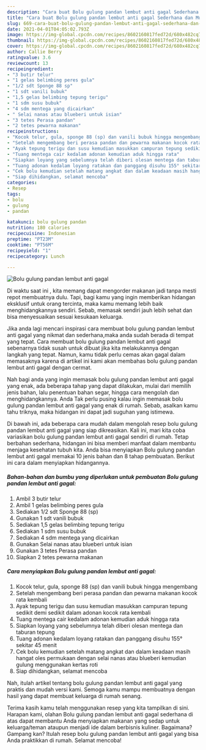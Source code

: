 ```yaml
---
description: "Cara buat Bolu gulung pandan lembut anti gagal Sederhana dan Mudah Dibuat"
title: "Cara buat Bolu gulung pandan lembut anti gagal Sederhana dan Mudah Dibuat"
slug: 669-cara-buat-bolu-gulung-pandan-lembut-anti-gagal-sederhana-dan-mudah-dibuat
date: 2021-04-01T04:05:02.793Z
image: https://img-global.cpcdn.com/recipes/8602160817fed72d/680x482cq70/bolu-gulung-pandan-lembut-anti-gagal-foto-resep-utama.jpg
thumbnail: https://img-global.cpcdn.com/recipes/8602160817fed72d/680x482cq70/bolu-gulung-pandan-lembut-anti-gagal-foto-resep-utama.jpg
cover: https://img-global.cpcdn.com/recipes/8602160817fed72d/680x482cq70/bolu-gulung-pandan-lembut-anti-gagal-foto-resep-utama.jpg
author: Callie Berry
ratingvalue: 3.6
reviewcount: 13
recipeingredient:
- "3 butir telur"
- "1 gelas belimbing peres gula"
- "1/2 sdt Sponge 88 sp"
- "1 sdt vanili bubuk"
- "1,5 gelas belimbing tepung terigu"
- "1 sdm susu bubuk"
- "4 sdm mentega yang dicairkan"
- " Selai nanas atau blueberi untuk isian"
- "3 tetes Perasa pandan"
- "2 tetes pewarna makanan"
recipeinstructions:
- "Kocok telur, gula, sponge 88 (sp) dan vanili bubuk hingga mengembang"
- "Setelah mengembang beri perasa pandan dan pewarna makanan kocok rata kembali"
- "Ayak tepung terigu dan susu kemudian masukkan campuran tepung sedikit demi sedikit dalam adonan kocok rata kembali"
- "Tuang mentega cair kedalam adonan kemudian aduk hingga rata"
- "Siapkan loyang yang sebelumnya telah diberi olesan mentega dan taburan tepung"
- "Tuang adonan kedalam loyang ratakan dan panggang disuhu 155° sekitar 45 menit"
- "Cek bolu kemudian setelah matang angkat dan dalam keadaan masih hangat oles permukaan dengan selai nanas atau blueberi kemudian gulung menggunakan kertas roti"
- "Siap dihidangkan, selamat mencoba"
categories:
- Resep
tags:
- bolu
- gulung
- pandan

katakunci: bolu gulung pandan 
nutrition: 180 calories
recipecuisine: Indonesian
preptime: "PT23M"
cooktime: "PT56M"
recipeyield: "1"
recipecategory: Lunch

---
```



![Bolu gulung pandan lembut anti gagal](https://img-global.cpcdn.com/recipes/8602160817fed72d/680x482cq70/bolu-gulung-pandan-lembut-anti-gagal-foto-resep-utama.jpg)

Di waktu  saat ini , kita memang dapat mengorder makanan jadi tanpa mesti repot membuatnya dulu. Tapi, bagi kamu yang ingin memberikan hidangan eksklusif untuk orang tercinta, maka kamu memang lebih baik menghidangkannya sendiri. Sebab, memasak sendiri jauh lebih sehat dan bisa menyesuaikan sesuai kesukaan keluarga.

Jika anda lagi mencari inspirasi cara membuat bolu gulung pandan lembut anti gagal yang nikmat dan sederhana,maka anda sudah berada di tempat yang tepat. Cara membuat bolu gulung pandan lembut anti gagal  sebenarnya tidak susah untuk dibuat jika kita melakukannya dengan langkah yang tepat. Namun, kamu tidak perlu cemas akan gagal dalam memasaknya 
karena di artikel ini kami akan membahas bolu gulung pandan lembut anti gagal dengan cermat.  



Nah bagi anda yang ingin memasak bolu gulung pandan lembut anti gagal yang enak, ada beberapa tahap yang dapat dilakukan, mulai dari memilih jenis bahan, lalu penentuan bahan segar, hingga cara mengolah dan menghidangkannya. Anda Tak perlu pusing kalau ingin memasak bolu gulung pandan lembut anti gagal yang enak di rumah. Sebab, asalkan kamu  tahu triknya, maka hidangan ini dapat jadi suguhan yang istimewa.

Di bawah ini, ada beberapa cara mudah dalam mengolah resep bolu gulung pandan lembut anti gagal yang siap dikreasikan. Kali ini, mari kita coba variasikan bolu gulung pandan lembut anti gagal sendiri di rumah. Tetap berbahan sederhana, hidangan ini bisa memberi manfaat dalam membantu menjaga kesehatan tubuh kita. Anda bisa menyiapkan Bolu gulung pandan lembut anti gagal memakai 10 jenis bahan dan 8 tahap pembuatan. Berikut ini cara dalam menyiapkan hidangannya.

<!--inarticleads1-->

##### Bahan-bahan dan bumbu yang diperlukan untuk pembuatan Bolu gulung pandan lembut anti gagal:

1. Ambil 3 butir telur
1. Ambil 1 gelas belimbing peres gula
1. Sediakan 1/2 sdt Sponge 88 (sp)
1. Gunakan 1 sdt vanili bubuk
1. Sediakan 1,5 gelas belimbing tepung terigu
1. Sediakan 1 sdm susu bubuk
1. Sediakan 4 sdm mentega yang dicairkan
1. Gunakan  Selai nanas atau blueberi untuk isian
1. Gunakan 3 tetes Perasa pandan
1. Siapkan 2 tetes pewarna makanan




<!--inarticleads2-->

##### Cara menyiapkan Bolu gulung pandan lembut anti gagal:

1. Kocok telur, gula, sponge 88 (sp) dan vanili bubuk hingga mengembang
1. Setelah mengembang beri perasa pandan dan pewarna makanan kocok rata kembali
1. Ayak tepung terigu dan susu kemudian masukkan campuran tepung sedikit demi sedikit dalam adonan kocok rata kembali
1. Tuang mentega cair kedalam adonan kemudian aduk hingga rata
1. Siapkan loyang yang sebelumnya telah diberi olesan mentega dan taburan tepung
1. Tuang adonan kedalam loyang ratakan dan panggang disuhu 155° sekitar 45 menit
1. Cek bolu kemudian setelah matang angkat dan dalam keadaan masih hangat oles permukaan dengan selai nanas atau blueberi kemudian gulung menggunakan kertas roti
1. Siap dihidangkan, selamat mencoba




Nah, itulah artikel tentang  bolu gulung pandan lembut anti gagal  yang praktis dan mudah versi kami. Semoga kamu mampu membuatnya dengan hasil yang dapat membuat keluarga di rumah senang. 

Terima kasih kamu telah menggunakan resep yang kita tampilkan di sini. Harapan kami, olahan  Bolu gulung pandan lembut anti gagal sederhana di atas dapat membantu Anda menyiapkan makanan yang sedap untuk keluarga/teman ataupun menjadi ide dalam berbisnis kuliner. Bagaimana? Gampang kan? Itulah resep bolu gulung pandan lembut anti gagal yang bisa Anda praktikkan di rumah. Selamat mencoba!


